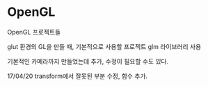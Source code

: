 # OpenGL
OpenGL 프로젝트들

glut 환경의 GL을 만들 때, 기본적으로 사용할 프로젝트
glm 라이브러리 사용

기본적인 카메라까지 만들었는데 추가, 수정이 필요할 수도 있다.

17/04/20 transform에서 잘못된 부분 수정, 함수 추가.
